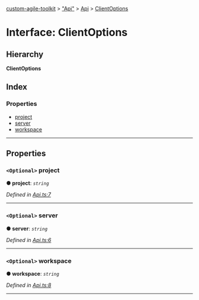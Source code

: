 [custom-agile-toolkit](../README.md) > ["Api"](../modules/_api_.md) > [Api](../modules/_api_.api.md) > [ClientOptions](../interfaces/_api_.api.clientoptions.md)

# Interface: ClientOptions

## Hierarchy

**ClientOptions**

## Index

### Properties

* [project](_api_.api.clientoptions.md#project)
* [server](_api_.api.clientoptions.md#server)
* [workspace](_api_.api.clientoptions.md#workspace)

---

## Properties

<a id="project"></a>

### `<Optional>` project

**● project**: *`string`*

*Defined in [Api.ts:7](https://github.com/ferentchak/rally-node-sdk/blob/6b35ab1/Api.ts#L7)*

___
<a id="server"></a>

### `<Optional>` server

**● server**: *`string`*

*Defined in [Api.ts:6](https://github.com/ferentchak/rally-node-sdk/blob/6b35ab1/Api.ts#L6)*

___
<a id="workspace"></a>

### `<Optional>` workspace

**● workspace**: *`string`*

*Defined in [Api.ts:8](https://github.com/ferentchak/rally-node-sdk/blob/6b35ab1/Api.ts#L8)*

___

